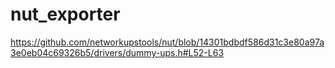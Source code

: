 # nut_exporter


https://github.com/networkupstools/nut/blob/14301bdbdf586d31c3e80a97a3e0eb04c69326b5/drivers/dummy-ups.h#L52-L63
